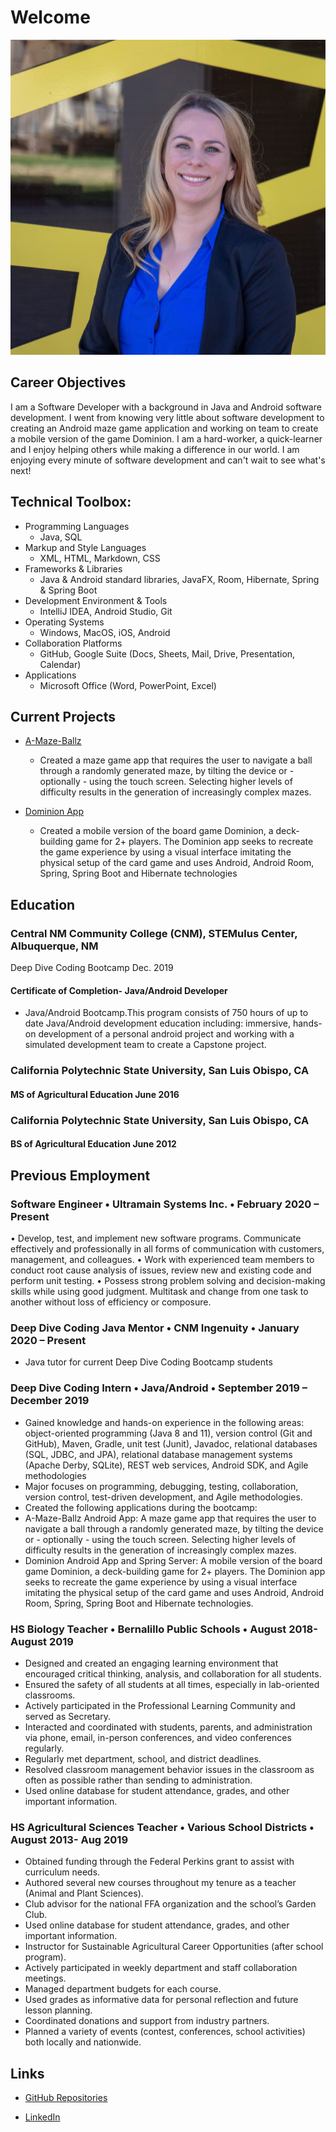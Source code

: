 # Welcome

![sitepicture](IMG_4538.jpg)

## Career Objectives

I am a Software Developer with a background in Java and Android software development. I went from knowing very little about software development to creating an Android maze game application and working on team to create a mobile version of the game Dominion. I am a hard-worker, a quick-learner and I enjoy helping others while making a difference in our world. I am enjoying every minute of software development and can't wait to see what's next! 

## Technical Toolbox:
* Programming Languages
   * Java, SQL
* Markup and Style Languages
   * XML, HTML, Markdown, CSS
* Frameworks & Libraries
   * Java & Android standard libraries, JavaFX, Room, Hibernate, Spring & Spring Boot       
* Development Environment & Tools
   * IntelliJ IDEA, Android Studio, Git
* Operating Systems
   * Windows, MacOS, iOS, Android
* Collaboration Platforms
   * GitHub, Google Suite (Docs, Sheets, Mail, Drive, Presentation, Calendar)
* Applications
   * Microsoft Office (Word, PowerPoint, Excel)



## Current Projects

* [A-Maze-Ballz](https://github.com/edubois9119/a-maze-ballz) 
  *	Created a maze game app that requires the user to navigate a ball through a randomly generated maze, by tilting the device or - optionally - using the touch screen. Selecting higher levels of difficulty results in the generation of increasingly complex mazes.


* [Dominion App](https://dominion-game.github.io/)
  * Created a mobile version of the board game Dominion, a deck-building game for 2+ players. The Dominion app seeks to recreate the game experience by using a visual interface imitating the physical setup of the card game and uses Android, Android Room, Spring, Spring Boot and Hibernate technologies

## Education

### Central NM Community College (CNM), STEMulus Center, Albuquerque, NM
Deep Dive Coding Bootcamp						         Dec. 2019

#### Certificate of Completion- Java/Android Developer
  * Java/Android Bootcamp.This program consists of 750 hours of up to date Java/Android development education including: immersive, hands-on development of a personal android project and working with a simulated development team to create a Capstone project.

### California Polytechnic State University, San Luis Obispo, CA
#### MS of Agricultural Education							June 2016

### California Polytechnic State University, San Luis Obispo, CA
#### BS of Agricultural Education							June 2012
 

## Previous Employment 

### Software Engineer • Ultramain Systems Inc. • February 2020 – Present
 •	Develop, test, and implement new software programs. Communicate effectively and professionally in all forms of communication with customers, management, and colleagues.
 •	Work with experienced team members to conduct root cause analysis of issues, review new and existing code and perform unit testing.
 •	Possess strong problem solving and decision-making skills while using good judgment. Multitask and change from one task to another without loss of efficiency or composure.

### Deep Dive Coding Java Mentor • CNM Ingenuity • January 2020 – Present
 *	Java tutor for current Deep Dive Coding Bootcamp students

### Deep Dive Coding Intern • Java/Android • September 2019 – December 2019 
 *	Gained knowledge and hands-on experience in the following areas: object-oriented programming (Java 8 and 11), version control (Git and GitHub), Maven, Gradle, unit test (Junit), Javadoc, relational databases (SQL, JDBC, and JPA), relational database management systems (Apache Derby, SQLite), REST web services, Android SDK, and Agile methodologies
 *	Major focuses on programming, debugging, testing, collaboration, version control, test-driven development, and Agile methodologies.
 *	Created the following applications during the bootcamp:  
 *	A-Maze-Ballz Android App: A maze game app that requires the user to navigate a ball through a randomly generated maze, by tilting the device or - optionally - using the touch screen. Selecting higher levels of difficulty results in the generation of increasingly complex mazes.
 *	Dominion Android App and Spring Server: A mobile version of the board game Dominion, a deck-building game for 2+ players. The Dominion app seeks to recreate the game experience by using a visual interface imitating the physical setup of the card game and uses Android, Android Room, Spring, Spring Boot and Hibernate technologies.

### HS Biology Teacher • Bernalillo Public Schools • August 2018- August 2019
 *	Designed and created an engaging learning environment that encouraged critical thinking, analysis, and collaboration for all students.
 *	Ensured the safety of all students at all times, especially in lab-oriented classrooms.
 *	Actively participated in the Professional Learning Community and served as Secretary.
 *	Interacted and coordinated with students, parents, and administration via phone, email, in-person conferences, and video conferences regularly.
 *	Regularly met department, school, and district deadlines.
 *	Resolved classroom management behavior issues in the classroom as often as possible rather than sending to administration.   
 *	Used online database for student attendance, grades, and other important information.

### HS Agricultural Sciences Teacher • Various School Districts • August 2013- Aug 2019
 *	Obtained funding through the Federal Perkins grant to assist with curriculum needs.
 *	Authored several new courses throughout my tenure as a teacher (Animal and Plant Sciences).
 *	Club advisor for the national FFA organization and the school’s Garden Club.
 *	Used online database for student attendance, grades, and other important information. 
 *	Instructor for Sustainable Agricultural Career Opportunities (after school program).
 *	Actively participated in weekly department and staff collaboration meetings.
 *	Managed department budgets for each course.
 *	Used grades as informative data for personal reflection and future lesson planning.
 *	Coordinated donations and support from industry partners.
 *	Planned a variety of events (contest, conferences, school activities) both locally and nationwide.

## Links

* [GitHub Repositories](https://github.com/edubois9119)

* [LinkedIn](https://www.linkedin.com/in/erica-dubois-90b171187/)

